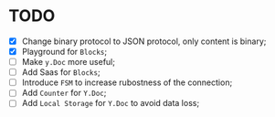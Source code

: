 # TODO

- [x] Change binary protocol to JSON protocol, only content is binary;
- [x] Playground for `Blocks`;
- [ ] Make `y.Doc` more useful;
- [ ] Add Saas for `Blocks`;
- [ ] Introduce `FSM` to increase rubostness of the connection;
- [ ] Add `Counter` for `Y.Doc`;
- [ ] Add `Local Storage` for `Y.Doc` to avoid data loss;
